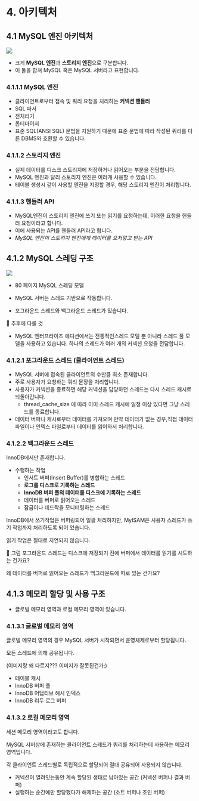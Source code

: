 # 4. 아키텍처
## 4.1 MySQL 엔진 아키텍처
![](https://www.notion.so/image/https%3A%2F%2Fprod-files-secure.s3.us-west-2.amazonaws.com%2F1feb7462-9c33-4bf1-b0bb-7973d34ffaf2%2F084031f1-99f4-41c0-8810-97f871f28ac1%2FUntitled.png?table=block&id=cad2f53f-6bf6-4ae7-8bc6-fd2db018dc6f&spaceId=1feb7462-9c33-4bf1-b0bb-7973d34ffaf2&width=2000&userId=180a704c-6552-4796-9dd2-ab125439ed98&cache=v2)
- 크게 **MySQL 엔진**과 **스토리지 엔진**으로 구분합니다.
- 이 둘을 합쳐 MySQL 혹은 MySQL 서버라고 표현합니다.

### 4.1.1.1 MySQL 엔진

- 클라이언트로부터 접속 및 쿼리 요청을 처리하는 **커넥션 핸들러**
- SQL 파서
- 전처리기
- 옵티마이저
- 표준 SQL(ANSI SQL) 문법을 지원하기 때문에 표준 문법에 따라 작성된 쿼리를 다른 DBMS와 호환할 수 있습니다.

### 4.1.1.2 스토리지 엔진

- 실제 데이터를 디스크 스토리지에 저장하거나 읽어오는 부분을 전담합니다.
- MySQL 엔진과 달리 스토리지 엔진은 여러개 사용할 수 있습니다.
- 테이블 생성시 같이 사용할 엔진을 지정할 경우, 해당 스토리지 엔진이 처리합니다.

### 4.1.1.3 핸들러 API

- MySQL엔진이 스토리지 엔진에 쓰기 또는 읽기를 요청하는데, 이러한 요청을 핸들러 요청이라고 합니다.
- 이에 사용되는 API를 핸들러 API라고 합니다.
- _MySQL 엔진이 스토리지 엔진에게 데이터를 요처앟고 받는 API_


## 4.1.2 MySQL 스레딩 구조
![](https://www.notion.so/image/https%3A%2F%2Fprod-files-secure.s3.us-west-2.amazonaws.com%2F1feb7462-9c33-4bf1-b0bb-7973d34ffaf2%2F0ec12c3c-7287-444a-ab5e-4e68e6f40278%2FUntitled.png?table=block&id=cbd181ce-fd12-43f3-b207-b088c7073dab&spaceId=1feb7462-9c33-4bf1-b0bb-7973d34ffaf2&width=2000&userId=180a704c-6552-4796-9dd2-ab125439ed98&cache=v2)
- 80 페이지 MySQL 스레딩 모델

- MySQL 서버는 스레드 기반으로 작동합니다.
- 포그라운드 스레드와 백그라운드 스레드가 있습니다.

<aside> 🤔 추후에 다룰 것

- MySQL 엔터프라이즈 에디션에서는 전통적인스레드 모델 뿐 아니라 스레드 풀 모델을 사용하고 있습니다. 하나의 스레드가 여러 개의 커넥션 요청을 전담합니다. </aside>

### 4.1.2.1 포그라운드 스레드 (클라이언트 스레드)

- MySQL 서버에 접속된 클라이언트의 수만큼 최소 존재합니다.
- 주로 사용자가 요청하는 쿼리 문장을 처리합니다.
- 사용자가 커넥션을 종료하면 해당 커넥션을 담당하던 스레드는 다시 스레드 캐시로 되돌아갑니다.
    - thread_cache_size 에 따라 이미 스레드 캐시에 일정 이상 있다면 그냥 스레드를 종료합니다.
- 데이터 버퍼나 캐시로부터 데이터를 가져오며 만약 데이터가 없는 경우,직접 데이터파일이나 인덱스 파일로부터 데이터를 읽어와서 처리합니다.

### 4.1.2.2 백그라운드 스레드

InnoDB에서만 존재합니다.

- 수행하는 작업
    - 인서트 버퍼(Insert Buffer)를 병합하는 스레드
    - **로그를 디스크로 기록하는 스레드**
    - **InnoDB 버퍼 풀의 데이터를 디스크에 기록하는 스레드**
    - 데이터를 버퍼로 읽어오는 스레드
    - 잠금이나 데드락을 모니터링하는 스레드

InnoDB에서 쓰기작업은 버퍼링되어 일괄 처리하지만, MyISAM은 사용자 스레드가 쓰기 작업까지 처리하도록 되어 있습니다.

읽기 작업은 절대로 지연되지 않습니다.

<aside> 🤔 그럼 포그라운드 스레드는 디스크에 저장되기 전에 버퍼에서 데이터를 읽기를 시도하는 건가요?

왜 데이터를 버퍼로 읽어오는 스레드가 백그라운드에 따로 있는 건가요?

</aside>

## 4.1.3 메모리 할당 및 사용 구조

- 글로벌 메모리 영역과 로컬 메모리 영역이 있습니다.

### 4.1.3.1 글로벌 메모리 영역

글로벌 메모리 영역의 경우 MySQL 서버가 시작되면서 운영체제로부터 할당됩니다.

모든 스레드에 의해 공유됩니다.

(이미지랑 왜 다르지??? 이미지가 잘못된건가;)

- 테이블 캐시
- InnoDB 버퍼 풀
- InnoDB 어댑티브 해시 인덱스
- InnoDB 리두 로그 버퍼

### 4.1.3.2 로컬 메모리 영역

세션 메모리 영역이라고도 합니다.

MySQL 서버상에 존재하는 클라이언트 스레드가 쿼리를 처리하는데 사용하는 메모리 영역입니다.

각 클라이언트 스레드별로 독립적으로 할당되어 절대 공유되어 사용되지 않습니다.

- 커넥션이 열려잇는동안 계속 할당된 생태로 남아있는 공간 (커넥션 버퍼나 결과 버퍼)
- 실행하는 순간에만 할당했다가 해제하는 공간 (소트 버퍼나 조인 버퍼)
